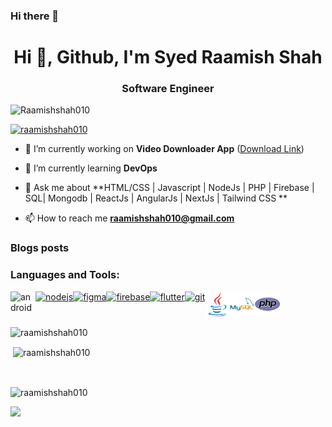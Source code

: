 ### Hi there 👋

<h1 align="center">Hi 👋, Github, I'm Syed Raamish Shah</h1>
<h3 align="center">Software Engineer</h3>

<p align="left"> <img src="https://komarev.com/ghpvc/?username=Raamishshah010&label=Profile%20views&color=0e75b6&style=flat" alt="Raamishshah010" /> </p>

<p align="left"> <a href="https://github.com/ryo-ma/github-profile-trophy"><img src="https://github-profile-trophy.vercel.app/?username=raamishshah010" alt="raamishshah010" /></a> </p>

- 🔭 I’m currently working on **Video Downloader App**  (<a href="https://play.google.com/store/apps/details?id=com.infusiblecoder.allinonevideodownloader" target="_blank"><u>Download Link</u></a>) 

- 🌱 I’m currently learning **DevOps**

- 💬 Ask me about **HTML/CSS | Javascript | NodeJs | PHP | Firebase | SQL| Mongodb | ReactJs | AngularJs | NextJs | Tailwind CSS **

- 📫 How to reach me **raamishshah010@gmail.com**

### Blogs posts
<!-- BLOG-POST-LIST:START -->
<!-- BLOG-POST-LIST:END -->



<h3 align="left">Languages and Tools:</h3>

<p align="left" style="display:flex; gap:1rem> 
  <a href="https://developer.android.com" target="_blank"> <img src="https://w7.pngwing.com/pngs/235/872/png-transparent-react-computer-icons-redux-javascript-others-logo-symmetry-nodejs-thumbnail.png" alt="android" width="40" height="40"/> </a> 
  <a href="https://nodejs.org/en/" target="_blank"> <img src="https://www.vectorlogo.zone/logos/nodejs/nodejs-icon.svg" alt="nodejs" width="40" height="40"/> </a> 
  <a href="https://www.figma.com/" target="_blank"> <img src="https://www.vectorlogo.zone/logos/figma/figma-icon.svg" alt="figma" width="40" height="40"/> </a> 
  <a href="https://firebase.google.com/" target="_blank"> <img src="https://www.vectorlogo.zone/logos/firebase/firebase-icon.svg" alt="firebase" width="40" height="40"/> </a><a href="https://flutter.dev" target="_blank"> <img src="https://seeklogo.com/images/N/next-js-icon-logo-EE302D5DBD-seeklogo.com.png" alt="flutter" width="40" height="40"/> </a> <a href="https://git-scm.com/" target="_blank"> <img src="https://www.vectorlogo.zone/logos/git-scm/git-scm-icon.svg" alt="git" width="40" height="40"/> </a> <a href="https://www.java.com" target="_blank"> <img src="https://raw.githubusercontent.com/devicons/devicon/master/icons/java/java-original.svg" alt="java" width="40" height="40"/> </a> <a href="https://www.mysql.com/" target="_blank"> <img src="https://raw.githubusercontent.com/devicons/devicon/master/icons/mysql/mysql-original-wordmark.svg" alt="mysql" width="40" height="40"/> </a><a href="https://www.php.net" target="_blank"> <img src="https://raw.githubusercontent.com/devicons/devicon/master/icons/php/php-original.svg" alt="php" width="40" height="40"/> </a> </p>




<p><img align="left" src="https://github-readme-stats.vercel.app/api/top-langs?username=raamishshah010&show_icons=true&locale=en&layout=compact&langs_count=20" alt="raamishshah010" /></p><br>

<p>&nbsp;<img align="center" src="https://github-readme-stats.vercel.app/api?username=raamishshah010&show_icons=true&locale=en&count_private=true" alt="raamishshah010" /></p><br>

<p><img align="center" src="https://github-readme-streak-stats.herokuapp.com/?user=raamishshah010&" alt="raamishshah010" /></p>

![](https://hit.yhype.me/github/profile?user_id=29094408)

